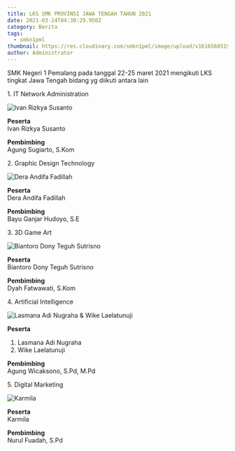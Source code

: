 ```yaml
---
title: LKS SMK PROVINSI JAWA TENGAH TAHUN 2021
date: 2021-03-24T04:30:29.950Z
category: Berita
tags:
  - smkn1pml
thumbnail: https://res.cloudinary.com/smkn1pml/image/upload/v1616560319/LKS%202021/POSTER_DUKUNGAN_LKS_V4_pxjqwr.jpg
author: Administrator
---
```

SMK Negeri 1 Pemalang pada tanggal 22-25 maret 2021 mengikuti LKS tingkat Jawa Tengah bidang yg diikuti antara lain

1\. IT Network Administration

![Ivan Rizkya Susanto](https://res.cloudinary.com/smkn1pml/image/upload/v1616560162/LKS%202021/WhatsApp_Image_2021-03-24_at_10.47.57_1_dwcbzm.jpg "Ivan Rizkya Susanto")

**Peserta**<br />
Ivan Rizkya Susanto

**Pembimbing**<br />
Agung Sugiarto, S.Kom

2\. Graphic Design Technology

![Dera Andifa Fadillah](https://res.cloudinary.com/smkn1pml/image/upload/v1616560162/LKS%202021/1_xdym6u.jpg "Dera Andifa Fadillah")

**Peserta**<br />
Dera Andifa Fadillah

**Pembimbing**<br />
Bayu Ganjar Hudoyo, S.E

3\. 3D Game Art

![Biantoro Dony Teguh Sutrisno](https://res.cloudinary.com/smkn1pml/image/upload/v1616560162/LKS%202021/WhatsApp_Image_2021-03-24_at_10.47.57_jhadfe.jpg "Biantoro Dony Teguh Sutrisno")

**Peserta**<br />
Biantoro Dony Teguh Sutrisno

**Pembimbing**<br />
Dyah Fatwawati, S.Kom

4\. Artificial Intelligence

![Lasmana Adi Nugraha & Wike Laelatunuji](https://res.cloudinary.com/smkn1pml/image/upload/v1616560162/LKS%202021/WhatsApp_Image_2021-03-24_at_10.47.57_2_ggeygf.jpg "Lasmana Adi Nugraha & Wike Laelatunuji")

**Peserta**
1. Lasmana Adi Nugraha
2. Wike Laelatunuji

**Pembimbing**<br />
Agung Wicaksono, S.Pd, M.Pd

5\. Digital Marketing

![Karmila](https://res.cloudinary.com/smkn1pml/image/upload/v1616560162/LKS%202021/WhatsApp_Image_2021-03-24_at_10.47.56_v8vtjj.jpg "Karmila")

**Peserta**<br />
Karmila

**Pembimbing**<br />
Nurul Fuadah, S.Pd
